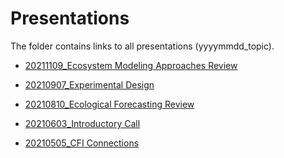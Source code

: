 Presentations
================

<!-- README.md is generated from README.Rmd. Please edit that file -->

The folder contains links to all presentations (yyyymmdd\_topic).

-   [20211109\_Ecosystem Modeling Approaches
    Review](https://docs.google.com/presentation/d/1dY6zHetwvntF746MkCbkjKP4hqRFB-ZU3iDPDow5GGM/edit?usp=sharing)

-   [20210907\_Experimental
    Design](https://docs.google.com/presentation/d/12xTJWyyk6FdXYqhiu7xNpi2EIX_ODdwC0nv_syksDW0/edit?usp=sharing)

-   [20210810\_Ecological Forecasting
    Review](https://docs.google.com/presentation/d/1AQfWc4frusvJlX_ywgw2U2nLDFUwkkE42OJi_ocfxLQ/edit?usp=sharing)

-   [20210603\_Introductory
    Call](https://docs.google.com/presentation/d/1FvaFvlI3Fst6dvQuSHjnIxXoeJbjc9cxUxTMwsMJXro/edit?usp=sharing)

-   [20210505\_CFI
    Connections](https://docs.google.com/presentation/d/1bdE0By0TRivmzpVwJxvLglU8pQCT3BPKdVg3Uciab8w/edit?usp=sharing)
